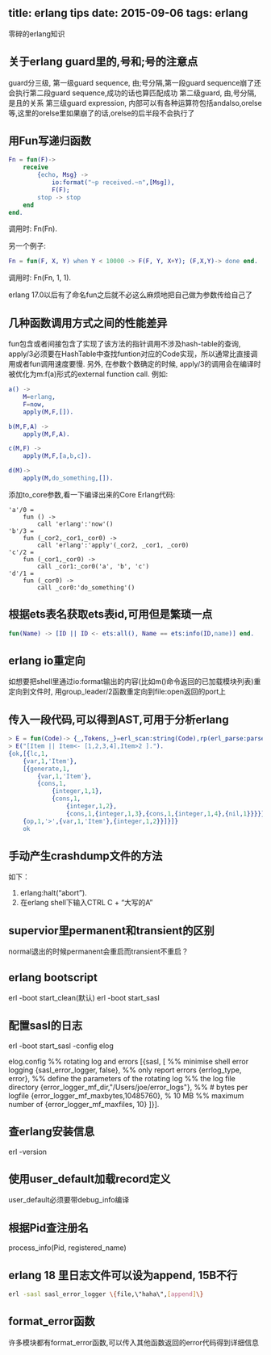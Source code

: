 title: erlang tips
date: 2015-09-06
tags: erlang
---
零碎的erlang知识
<!--more-->
## 关于erlang guard里的,号和;号的注意点
guard分三级,
第一级guard sequence, 由;号分隔,第一段guard sequence崩了还会执行第二段guard sequence,成功的话也算匹配成功
第二级guard, 由,号分隔,是且的关系
第三级guard expression, 内部可以有各种运算符包括andalso,orelse等,这里的orelse里如果崩了的话,orelse的后半段不会执行了

## 用Fun写递归函数
```erlang
Fn = fun(F)->
    receive
        {echo, Msg} ->
            io:format("~p received.~n",[Msg]), 
            F(F);
        stop -> stop 
    end
end.
```
调用时: Fn(Fn).

另一个例子:
```erlang
Fn = fun(F, X, Y) when Y < 10000 -> F(F, Y, X+Y); (F,X,Y)-> done end.
```
调用时: Fn(Fn, 1, 1).

erlang 17.0以后有了命名fun之后就不必这么麻烦地把自己做为参数传给自己了

## 几种函数调用方式之间的性能差异
fun包含或者间接包含了实现了该方法的指针调用不涉及hash-table的查询,
apply/3必须要在HashTable中查找funtion对应的Code实现，所以通常比直接调用或者fun调用速度要慢.
另外, 在参数个数确定的时候, apply/3的调用会在编译时被优化为m:f(a)形式的external function call.
例如:

```erlang
a() ->
    M=erlang,
    F=now,
    apply(M,F,[]).

b(M,F,A) ->
    apply(M,F,A).

c(M,F) ->
    apply(M,F,[a,b,c]).

d(M)->
    apply(M,do_something,[]).
```

添加to_core参数,看一下编译出来的Core Erlang代码:
```
'a'/0 =
    fun () ->
        call 'erlang':'now'()
'b'/3 =
    fun (_cor2,_cor1,_cor0) ->
        call 'erlang':'apply'(_cor2, _cor1, _cor0)
'c'/2 =
    fun (_cor1,_cor0) ->
        call _cor1:_cor0('a', 'b', 'c')
'd'/1 =
    fun (_cor0) ->
        call _cor0:'do_something'()
```

## 根据ets表名获取ets表id,可用但是繁琐一点
```erlang
fun(Name) -> [ID || ID <- ets:all(), Name == ets:info(ID,name)] end.
```

## erlang io重定向 
如想要把shell里通过io:format输出的内容(比如m()命令返回的已加载模块列表)重定向到文件时,
用group_leader/2函数重定向到file:open返回的port上

## 传入一段代码,可以得到AST,可用于分析erlang
```erlang
> E = fun(Code)-> {_,Tokens,_}=erl_scan:string(Code),rp(erl_parse:parse_exprs(Tokens)) end.
> E("[Item || Item<- [1,2,3,4],Item>2 ].").
{ok,[{lc,1,
    {var,1,'Item'},
    [{generate,1,
        {var,1,'Item'},
        {cons,1,
            {integer,1,1},
            {cons,1,
                {integer,1,2},
                {cons,1,{integer,1,3},{cons,1,{integer,1,4},{nil,1}}}}}},
    {op,1,'>',{var,1,'Item'},{integer,1,2}}]}]}
    ok
```

## 手动产生crashdump文件的方法
如下：
1. erlang:halt(“abort”).
2. 在erlang shell下输入CTRL C + “大写的A”

## supervior里permanent和transient的区别
normal退出的时候permanent会重启而transient不重启？

## erlang bootscript
erl -boot start_clean(默认)
erl -boot start_sasl

## 配置sasl的日志
erl -boot start_sasl -config elog

elog.config
%% rotating log and errors
[{sasl, [
    %% minimise shell error logging
    {sasl_error_logger, false},
        %% only report errors
        {errlog_type, error},
        %% define the parameters of the rotating log
        %% the log file directory
        {error_logger_mf_dir,"/Users/joe/error_logs"},
        %% # bytes per logfile
        {error_logger_mf_maxbytes,10485760}, % 10 MB
    %% maximum number of
    {error_logger_mf_maxfiles, 10}
    ]}].

## 查erlang安装信息
erl -version

## 使用user_default加载record定义
user_default必须要带debug_info编译

## 根据Pid查注册名
process_info(Pid, registered_name)

## erlang 18 里日志文件可以设为append, 15B不行
```bash
erl -sasl sasl_error_logger \{file,\"haha\",[append]\}
```

## format_error函数
许多模块都有format_error函数,可以传入其他函数返回的error代码得到详细信息

